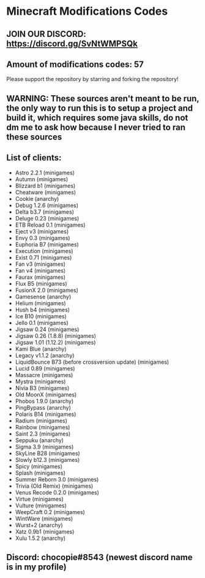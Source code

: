 # Minecraft Modifications Codes

## JOIN OUR DISCORD: https://discord.gg/SvNtWMPSQk

## Amount of modifications codes: 57

Please support the repository by starring and forking the repository!

## WARNING: These sources aren't meant to be run, the only way to run this is to setup a project and build it, which requires some java skills, do not dm me to ask how because I never tried to ran these sources

## List of clients:

* Astro 2.2.1 (minigames)
* Autumn (minigames)
* Blizzard b1 (minigames)
* Cheatware (minigames)
* Cookie (anarchy)
* Debug 1.2.6 (minigames)
* Delta b3.7 (minigames)
* Deluge 0.23 (minigames)
* ETB Reload 0.1 (minigames)
* Eject v3 (minigames)
* Envy 0.3 (minigames)
* Euphoria B7 (minigames)
* Execution (minigames)
* Exist 0.71 (minigames)
* Fan v3 (minigames)
* Fan v4 (minigames)
* Faurax (minigames)
* Flux B5 (minigames)
* FusionX 2.0 (minigames)
* Gamesense (anarchy)
* Helium (minigames)
* Hush b4 (minigames)
* Ice B10 (minigames)
* Jello 0.1 (minigames)
* Jigsaw 0.24 (minigames)
* Jigsaw 0.26 (1.8.8) (minigames)
* Jigsaw 1.01 (1.12.2) (minigames)
* Kami Blue (anarchy)
* Legacy v1.1.2 (anarchy)
* LiquidBounce B73 (before crossversion update) (minigames)
* Lucid 0.89 (minigames)
* Massacre (minigames)
* Mystra (minigames)
* Nivia B3 (minigames)
* Old MoonX (minigames)
* Phobos 1.9.0 (anarchy)
* PingBypass (anarchy)
* Polaris B14 (minigames)
* Radium (minigames)
* Rainbow (minigames)
* Saint 2.3 (minigames)
* Seppuku (anarchy)
* Sigma 3.9 (minigames)
* SkyLine B28 (minigames)
* Slowly b12.3 (minigames)
* Spicy (minigames)
* Splash (minigames)
* Summer Reborn 3.0 (minigames)
* Trivia (Old Remix) (minigames)
* Venus Recode 0.2.0 (minigames)
* Virtue (minigames)
* Vulture (minigames)
* WeepCraft 0.2 (minigames)
* WintWare (minigames)
* Wurst+2 (anarchy)
* Xatz 0.9b1 (minigames)
* Xulu 1.5.2 (anarchy)

## Discord: chocopie#8543 (newest discord name is in my profile)

